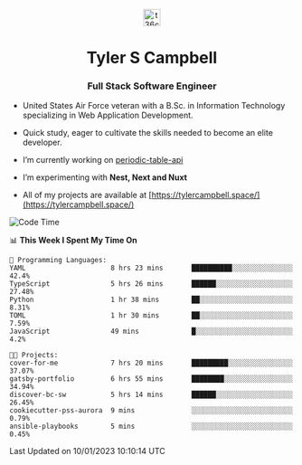 <p align="center">
<a href="https://www.linkedin.com/in/t36campbell" target="blank"><img align="center" src="https://ik.imagekit.io/t36campbell/Portfolio/linkedin.png.original_m8bbGgPh6.png" alt="t36campbell" height="30" width="30" /></a>
</p>
<h1 align="center">Tyler S Campbell</h1>
<h3 align="center">Full Stack Software Engineer</h3>

* United States Air Force veteran with a B.Sc. in Information Technology specializing in Web Application Development. 

* Quick study, eager to cultivate the skills needed to become an elite developer.

* I’m currently working on [periodic-table-api](https://github.com/t36campbell/periodic-table-api)

* I’m experimenting with **Nest, Next and Nuxt**

* All of my projects are available at [https://tylercampbell.space/](https://tylercampbell.space/)

<!--START_SECTION:waka-->
![Code Time](http://img.shields.io/badge/Code%20Time-2%2C089%20hrs%2036%20mins-blue)

📊 **This Week I Spent My Time On** 

```text
💬 Programming Languages: 
YAML                     8 hrs 23 mins       ██████████░░░░░░░░░░░░░░░   42.4% 
TypeScript               5 hrs 26 mins       ██████░░░░░░░░░░░░░░░░░░░   27.48% 
Python                   1 hr 38 mins        ██░░░░░░░░░░░░░░░░░░░░░░░   8.31% 
TOML                     1 hr 30 mins        ██░░░░░░░░░░░░░░░░░░░░░░░   7.59% 
JavaScript               49 mins             █░░░░░░░░░░░░░░░░░░░░░░░░   4.2%

🐱‍💻 Projects: 
cover-for-me             7 hrs 20 mins       █████████░░░░░░░░░░░░░░░░   37.07% 
gatsby-portfolio         6 hrs 55 mins       ████████░░░░░░░░░░░░░░░░░   34.94% 
discover-bc-sw           5 hrs 14 mins       ██████░░░░░░░░░░░░░░░░░░░   26.45% 
cookiecutter-pss-aurora  9 mins              ░░░░░░░░░░░░░░░░░░░░░░░░░   0.79% 
ansible-playbooks        5 mins              ░░░░░░░░░░░░░░░░░░░░░░░░░   0.45%

```


 Last Updated on 10/01/2023 10:10:14 UTC
<!--END_SECTION:waka-->
